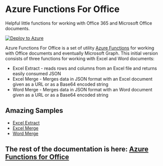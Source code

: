 # Azure Functions For Office
Helpful little functions for working with Office 365 and Microsoft Office documents.

[![Deploy to Azure](http://azuredeploy.net/deploybutton.png)](https://azuredeploy.net/)

Azure Functions For Office is a set of utility [Azure Functions](https://azure.microsoft.com/en-us/services/functions/) for working with Office documents and eventually Microsoft Graph. 
This initial version consists of three functions for working with Excel and Word documents:
* Excel Extract - reads rows and columns from an Excel file and returns easily consumed JSON
* Excel Merge - Merges data in JSON format with an Excel document given as a URL or as a Base64 encoded string
* Word Merge - Merges data in JSON format with an Word document given as a URL or as a Base64 encoded string

## Amazing Samples
* [Excel Extract](https://afodocs.blob.core.windows.net/docs/articles/ExcelExtract.html)
* [Excel Merge](https://afodocs.blob.core.windows.net/docs/articles/ExcelMerge.html)
* [Word Merge](https://afodocs.blob.core.windows.net/docs/articles/WordMerge.html)

## The rest of the documentation is here: [Azure Functions for Office](https://afodocs.blob.core.windows.net/docs/index.html)
